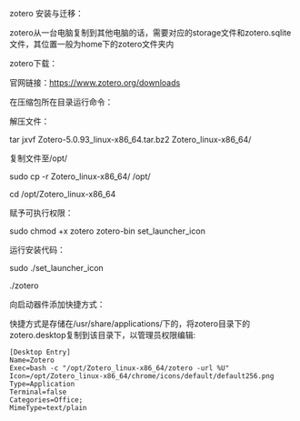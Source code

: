 zotero 安装与迁移：

zotero从一台电脑复制到其他电脑的话，需要对应的storage文件和zotero.sqlite文件，其位置一般为home下的zotero文件夹内

zotero下载：

官网链接：https://www.zotero.org/downloads

在压缩包所在目录运行命令：

解压文件：

tar jxvf Zotero-5.0.93_linux-x86_64.tar.bz2 Zotero_linux-x86_64/

复制文件至/opt/

sudo cp -r Zotero_linux-x86_64/ /opt/

cd /opt/Zotero_linux-x86_64

赋予可执行权限：

sudo chmod +x zotero zotero-bin set_launcher_icon

运行安装代码：

sudo ./set_launcher_icon

./zotero

向启动器件添加快捷方式：

快捷方式是存储在/usr/share/applications/下的，将zotero目录下的zotero.desktop复制到该目录下，以管理员权限编辑:

```
[Desktop Entry]
Name=Zotero
Exec=bash -c "/opt/Zotero_linux-x86_64/zotero -url %U"
Icon=/opt/Zotero_linux-x86_64/chrome/icons/default/default256.png
Type=Application
Terminal=false
Categories=Office;
MimeType=text/plain      
```

​         